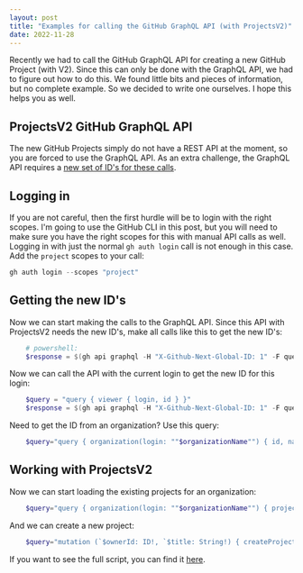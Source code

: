 ```yaml
---
layout: post
title: "Examples for calling the GitHub GraphQL API (with ProjectsV2)"
date: 2022-11-28
---
```


Recently we had to call the GitHub GraphQL API for creating a new GitHub Project (with V2). Since this can only be done with the GraphQL API, we had to figure out how to do this. We found little bits and pieces of information, but no complete example. So we decided to write one ourselves. I hope this helps you as well.

## ProjectsV2 GitHub GraphQL API
The new GitHub Projects simply do not have a REST API at the moment, so you are forced to use the GraphQL API. As an extra challenge, the GraphQL API requires a [new set of ID's for these calls](https://docs.github.com/en/graphql/guides/migrating-graphql-global-node-ids).

## Logging in
If you are not careful, then the first hurdle will be to login with the right scopes. I'm going to use the GitHub CLI in this post, but you will need to make sure you have the right scopes for this with manual API calls as well. Logging in with just the normal `gh auth login` call is not enough in this case. Add the `project` scopes to your call:

``` powershell
gh auth login --scopes "project"
```

## Getting the new ID's
Now we can start making the calls to the GraphQL API. Since this API with ProjectsV2 needs the new ID's, make all calls like this to get the new ID's:

``` powershell
    # powershell:
    $response = $(gh api graphql -H "X-Github-Next-Global-ID: 1" -F query=$query | ConvertFrom-Json)
```

Now we can call the API with the current login to get the new ID for this login:
    
``` powershell
    $query = "query { viewer { login, id } }"
    $response = $(gh api graphql -H "X-Github-Next-Global-ID: 1" -F query=$query | ConvertFrom-Json)
```

Need to get the ID from an organization? Use this query:
``` powershell
    $query="query { organization(login: ""$organizationName"") { id, name } }"
```

## Working with ProjectsV2
Now we can start loading the existing projects for an organization:
``` powershell	
    $query="query { organization(login: ""$organizationName"") { projectsV2(first: 100) { edges { node { id } } } } }"
```

And we can create a new project:
``` powershell
    $query="mutation (`$ownerId: ID!, `$title: String!) { createProjectV2(input: { ownerId: `$ownerId, title: `$title }) { projectV2 { id } } }"    
```

If you want to see the full script, you can find it [here](https://github.com/rajbos/github-graphql-examples).